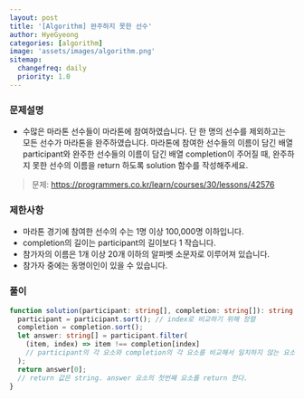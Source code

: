 ```yaml
---
layout: post
title: '[Algorithm] 완주하지 못한 선수'
author: HyeGyeong
categories: [algorithm]
image: 'assets/images/algorithm.png'
sitemap:
  changefreq: daily
  priority: 1.0
---
```


### 문제설명

- 수많은 마라톤 선수들이 마라톤에 참여하였습니다. 단 한 명의 선수를 제외하고는 모든 선수가 마라톤을 완주하였습니다. 마라톤에 참여한 선수들의 이름이 담긴 배열 participant와 완주한 선수들의 이름이 담긴 배열 completion이 주어질 때, 완주하지 못한 선수의 이름을 return 하도록 solution 함수를 작성해주세요.

> 문제: https://programmers.co.kr/learn/courses/30/lessons/42576

### 제한사항

- 마라톤 경기에 참여한 선수의 수는 1명 이상 100,000명 이하입니다.
- completion의 길이는 participant의 길이보다 1 작습니다.
- 참가자의 이름은 1개 이상 20개 이하의 알파벳 소문자로 이루어져 있습니다.
- 참가자 중에는 동명이인이 있을 수 있습니다.

### 풀이

```ts
function solution(participant: string[], completion: string[]): string {
  participant = participant.sort(); // index로 비교하기 위해 정렬
  completion = completion.sort();
  let answer: string[] = participant.filter(
    (item, index) => item !== completion[index]
    // participant의 각 요소와 completion의 각 요소를 비교해서 일치하지 않는 요소만 answer에 담는다.
  );
  return answer[0];
  // return 값은 string. answer 요소의 첫번째 요소를 return 한다.
}
```
